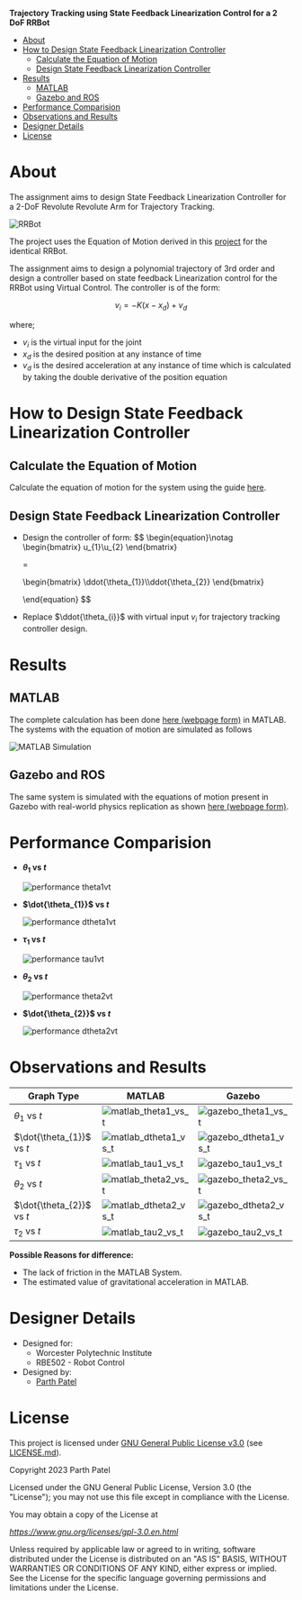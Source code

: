 **Trajectory Tracking using State Feedback Linearization Control for a 2 DoF RRBot**

<!-- TOC -->

- [About](#about)
- [How to Design State Feedback Linearization Controller](#how-to-design-state-feedback-linearization-controller)
    - [Calculate the Equation of Motion](#calculate-the-equation-of-motion)
    - [Design State Feedback Linearization Controller](#design-state-feedback-linearization-controller)
- [Results](#results)
    - [MATLAB](#matlab)
    - [Gazebo and ROS](#gazebo-and-ros)
- [Performance Comparision](#performance-comparision)
- [Observations and Results](#observations-and-results)
- [Designer Details](#designer-details)
- [License](#license)

<!-- /TOC -->

# About

The assignment aims to design State Feedback Linearization Controller for a 2-DoF Revolute Revolute Arm for Trajectory Tracking.

![RRBot](./Docs/Images/RRBot.png)

The project uses the Equation of Motion derived in this [project](https://github.com/parth-20-07/2-DoF-Revolute-Revolute-robot-arm-Equation-of-Motion) for the identical RRBot.

The assignment aims to design a polynomial trajectory of 3rd order and design a controller based on state feedback  Linearization control for the RRBot using Virtual Control. The controller is of the form:

$$
v_{i} = - K(x - x_{d}) + v_{d}
$$

where;

- $v_{i}$ is the virtual input for the joint
- $x_{d}$ is the desired position at any instance of time
- $v_{d}$ is the desired acceleration at any instance of time which is calculated by taking the double derivative of the position equation

# How to Design State Feedback Linearization Controller

## Calculate the Equation of Motion

Calculate the equation of motion for the system using the guide [here](https://github.com/parth-20-07/2-DoF-Revolute-Revolute-robot-arm-Equation-of-Motion).

## Design State Feedback Linearization Controller

- Design the controller of form:
  $$
  \begin{equation}\notag
  \begin{bmatrix}
  u_{1}\\u_{2}
  \end{bmatrix}

  =

  \begin{bmatrix}
  \ddot{\theta_{1}}\\\ddot{\theta_{2}}
  \end{bmatrix}

  \end{equation}
  $$

- Replace $\ddot{\theta_{i}}$ with virtual input $v_{i}$ for trajectory tracking controller design.

# Results

## MATLAB
The complete calculation has been done [here (webpage form)](https://htmlpreview.github.io/?https://github.com/parth-20-07/Trajectory-Tracking-using-State-Feedback-Linearization-Control-for-a-2-DoF-RRBot/blob/main/Solution/MATLAB/main.html) in MATLAB. The systems with the equation of motion are simulated as follows

![MATLAB Simulation](./Docs/Images/MATLAB%20Simulation.gif)

## Gazebo and ROS

The same system is simulated with the equations of motion present in Gazebo with real-world physics replication as shown [here (webpage form)](https://htmlpreview.github.io/?https://github.com/parth-20-07/Trajectory-Tracking-using-State-Feedback-Linearization-Control-for-a-2-DoF-RRBot/blob/main/Solution/Gazebo/rrbot_traj_control.html).

# Performance Comparision

- **$\theta_{1}$ vs $t$**

  ![performance theta1vt](./Docs/Images/comparision_theta1.jpg)
  
- **$\dot{\theta_{1}}$ vs $t$**

  ![performance dtheta1vt](./Docs/Images/comparision_dtheta1.jpg)
  
- **$\tau_{1}$ vs $t$**

  ![performance tau1vt](./Docs/Images/comparision_tau1.jpg)

- **$\theta_{2}$ vs $t$**

  ![performance theta2vt](./Docs/Images/comparision_theta2.jpg)
  
- **$\dot{\theta_{2}}$ vs $t$**

  ![performance dtheta2vt](./Docs/Images/comparision_dtheta2.jpg)


# Observations and Results

| Graph Type                | MATLAB                                                | Gazebo                                                 |
| ------------------------- | ----------------------------------------------------- | ------------------------------------------------------ |
| $\theta_{1}$ vs $t$       | ![matlab_theta1_vs_t](./Solution/MATLAB/theta1.jpg)   | ![gazebo_theta1_vs_t](./Solution/Gazebo/theta1.jpg)    |
| $\dot{\theta_{1}}$ vs $t$ | ![matlab_dtheta1_vs_t](./Solution/MATLAB/dtheta1.jpg) | ![gazebo_dtheta1_vs_t](./Solution/Gazebo/dtheta1.jpg)  |
| $\tau_{1}$ vs $t$         | ![matlab_tau1_vs_t](./Solution/MATLAB/tau1.jpg)       | ![gazebo_tau1_vs_t](./Solution/Gazebo/tau1.jpg)        |
| $\theta_{2}$ vs $t$       | ![matlab_theta2_vs_t](./Solution/MATLAB/theta2.jpg)   | ![gazebo_theta2_vs_t](./Solution/Gazebo/theta2.jpg)    |
| $\dot{\theta_{2}}$ vs $t$ | ![matlab_dtheta2_vs_t](./Solution/MATLAB/dtheta2.jpg) | ![gazebo_dtheta2_vs_t](./Solution/Gazebo/dtheta2.jpg) |
| $\tau_{2}$ vs $t$         | ![matlab_tau2_vs_t](./Solution/MATLAB/tau2.jpg)       | ![gazebo_tau2_vs_t](./Solution/Gazebo/tau2.jpg)        |

**Possible Reasons for difference:**
- The lack of friction in the MATLAB System.
- The estimated value of gravitational acceleration in MATLAB.

# Designer Details

- Designed for:
  - Worcester Polytechnic Institute
  - RBE502 - Robot Control
- Designed by:
  - [Parth Patel](mailto:parth.pmech@gmail.com)

# License

This project is licensed under [GNU General Public License v3.0](https://www.gnu.org/licenses/gpl-3.0.en.html) (see [LICENSE.md](LICENSE.md)).

Copyright 2023 Parth Patel

Licensed under the GNU General Public License, Version 3.0 (the "License"); you may not use this file except in compliance with the License.

You may obtain a copy of the License at

_https://www.gnu.org/licenses/gpl-3.0.en.html_

Unless required by applicable law or agreed to in writing, software distributed under the License is distributed on an "AS IS" BASIS, WITHOUT WARRANTIES OR CONDITIONS OF ANY KIND, either express or implied. See the License for the specific language governing permissions and limitations under the License.

